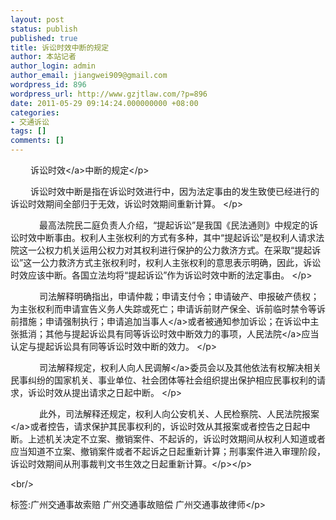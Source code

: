 ```yaml
---
layout: post
status: publish
published: true
title: 诉讼时效中断的规定
author: 本站记者
author_login: admin
author_email: jiangwei909@gmail.com
wordpress_id: 896
wordpress_url: http://www.gzjtlaw.com/?p=896
date: 2011-05-29 09:14:24.000000000 +08:00
categories:
- 交通诉讼
tags: []
comments: []
---
```

<p><p>　　 <a>诉讼时效<&#47;a>中断的规定<&#47;p><p>　　 诉讼时效中断是指在诉讼时效进行中，因为法定事由的发生致使已经进行的诉讼时效期间全部归于无效，诉讼时效期间重新计算。 <&#47;p><br><p>　　 　最高法院民二庭负责人介绍，&ldquo;提起诉讼&rdquo;是我国《民法通则》中规定的诉讼时效中断事由。权利人主张权利的方式有多种，其中&ldquo;提起诉讼&rdquo;是权利人请求法院这一公权力机关运用公权力对其权利进行保护的公力救济方式。在采取&ldquo;提起诉讼&rdquo;这一公力救济方式主张权利时，权利人主张权利的意思表示明确，因此，诉讼时效应该中断。各国立法均将&ldquo;提起诉讼&rdquo;作为诉讼时效中断的法定事由。 <&#47;p><p>　　 　司法解释明确指出，申请仲裁；申请支付令；申请破产、申报破产债权；为主张权利而申请宣告义务人失踪或死亡；申请诉前财产保全、诉前临时禁令等诉前措施；申请强制执行；申请追加<a>当事人<&#47;a>或者被通知参加诉讼；在诉讼中主张抵消；其他与提起诉讼具有同等诉讼时效中断效力的事项，<a>人民法院<&#47;a>应当认定与提起诉讼具有同等诉讼时效中断的效力。 <&#47;p><p>　　 　司法解释规定，权利人向<a>人民调解<&#47;a>委员会以及其他依法有权解决相关民事纠纷的国家机关、事业单位、社会团体等社会组织提出保护相应民事权利的请求，诉讼时效从提出请求之日起中断。 <&#47;p><p>　　 　此外，司法解释还规定，权利人向公安机关、人民检察院、人民法院<a>报案<&#47;a>或者控告，请求保护其民事权利的，诉讼时效从其报案或者控告之日起中断。上述机关决定不立案、撤销案件、不起诉的，诉讼时效期间从权利人知道或者应当知道不立案、撤销案件或者不起诉之日起重新计算；刑事案件进入审理阶段，诉讼时效期间从刑事裁判文书生效之日起重新计算。<&#47;p><&#47;p><br&#47;><p>标签:广州交通事故索赔 广州交通事故赔偿 广州交通事故律师<&#47;p>
